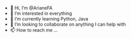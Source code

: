 - 👋 Hi, I’m @ArianeFA
- 👀 I’m interested in everything
- 🌱 I’m currently learning Python, Java
- 💞️ I’m looking to collaborate on anything I can help with
- 📫 How to reach me ...

<!---
ArianeFA/ArianeFA is a ✨ special ✨ repository because its `README.md` (this file) appears on your GitHub profile.
You can click the Preview link to take a look at your changes.
--->
